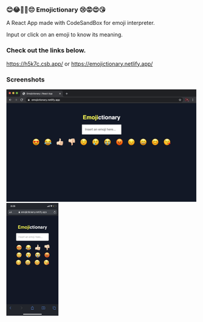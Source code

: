 ### 😊😂👍🏻😔 Emojictionary 😢😡😍😘
A React App made with CodeSandBox for emoji interpreter.

Input or click on an emoji to know its meaning.

### Check out the links below.
https://h5k7c.csb.app/ or https://emojictionary.netlify.app/

### Screenshots
<img src="emojictionaryScreenshot.png" width="500">   <img src="emojictionaryScreenshotMobile.PNG" width="137">
